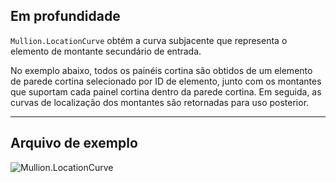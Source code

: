 ## Em profundidade
`Mullion.LocationCurve` obtém a curva subjacente que representa o elemento de montante secundário de entrada.

No exemplo abaixo, todos os painéis cortina são obtidos de um elemento de parede cortina selecionado por ID de elemento, junto com os montantes que suportam cada painel cortina dentro da parede cortina. Em seguida, as curvas de localização dos montantes são retornadas para uso posterior.
___
## Arquivo de exemplo

![Mullion.LocationCurve](./Revit.Elements.Mullion.LocationCurve_img.jpg)
